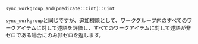 ```
sync_workgroup_and(predicate::Cint)::Cint
```

`sync_workgroup`と同じですが、追加機能として、ワークグループ内のすべてのワークアイテムに対して述語を評価し、すべてのワークアイテムに対して述語が非ゼロである場合にのみ非ゼロを返します。
